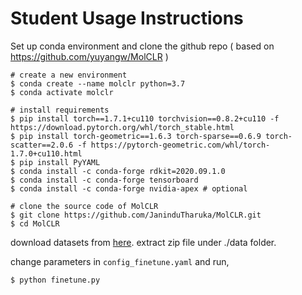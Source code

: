 # Student Usage Instructions

Set up conda environment and clone the github repo ( based on https://github.com/yuyangw/MolCLR )

```
# create a new environment
$ conda create --name molclr python=3.7
$ conda activate molclr

# install requirements
$ pip install torch==1.7.1+cu110 torchvision==0.8.2+cu110 -f https://download.pytorch.org/whl/torch_stable.html
$ pip install torch-geometric==1.6.3 torch-sparse==0.6.9 torch-scatter==2.0.6 -f https://pytorch-geometric.com/whl/torch-1.7.0+cu110.html
$ pip install PyYAML
$ conda install -c conda-forge rdkit=2020.09.1.0
$ conda install -c conda-forge tensorboard
$ conda install -c conda-forge nvidia-apex # optional

# clone the source code of MolCLR
$ git clone https://github.com/JaninduTharuka/MolCLR.git
$ cd MolCLR
```

download datasets from [here](https://drive.google.com/file/d/1aDtN6Qqddwwn2x612kWz9g0xQcuAtzDE/view?usp=sharing).
extract zip file under ./data folder.

change parameters in `config_finetune.yaml` and run,
```
$ python finetune.py
```
